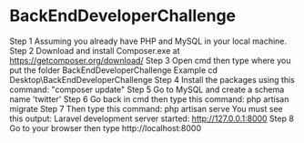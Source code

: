 # BackEndDeveloperChallenge
Step 1
Assuming you already have PHP and MySQL in your local machine.
Step 2
Download and install Composer.exe at https://getcomposer.org/download/
Step 3
Open cmd then type where you put the folder BackEndDeveloperChallenge
Example cd Desktop\BackEndDeveloperChallenge
Step 4
Install the packages using this command: "composer update"
Step 5
Go to MySQL and create a schema name 'twitter'
Step 6
Go back in cmd then type this command: php artisan migrate
Step 7
Then type this command: php artisan serve
You must see this output: Laravel development server started: <http://127.0.0.1:8000>
Step 8
Go to your browser then type http://localhost:8000



